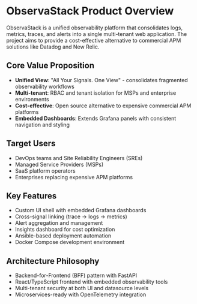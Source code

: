 # ObservaStack Product Overview

ObservaStack is a unified observability platform that consolidates logs, metrics, traces, and alerts into a single multi-tenant web application. The project aims to provide a cost-effective alternative to commercial APM solutions like Datadog and New Relic.

## Core Value Proposition
- **Unified View**: "All Your Signals. One View" - consolidates fragmented observability workflows
- **Multi-tenant**: RBAC and tenant isolation for MSPs and enterprise environments  
- **Cost-effective**: Open source alternative to expensive commercial APM platforms
- **Embedded Dashboards**: Extends Grafana panels with consistent navigation and styling

## Target Users
- DevOps teams and Site Reliability Engineers (SREs)
- Managed Service Providers (MSPs)
- SaaS platform operators
- Enterprises replacing expensive APM platforms

## Key Features
- Custom UI shell with embedded Grafana dashboards
- Cross-signal linking (trace → logs → metrics)
- Alert aggregation and management
- Insights dashboard for cost optimization
- Ansible-based deployment automation
- Docker Compose development environment

## Architecture Philosophy
- Backend-for-Frontend (BFF) pattern with FastAPI
- React/TypeScript frontend with embedded observability tools
- Multi-tenant security at both UI and datasource levels
- Microservices-ready with OpenTelemetry integration